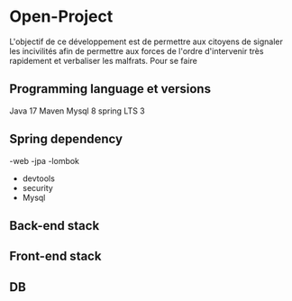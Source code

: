 # Open-Project
L'objectif de ce développement est de permettre aux citoyens de signaler les incivilités afin de permettre aux forces de l'ordre d'intervenir très rapidement et verbaliser les malfrats.
Pour se faire 

## Programming language et versions
Java 17
Maven 
Mysql 8
spring LTS 3 
## Spring dependency 
 -web 
 -jpa
 -lombok
 - devtools
 - security
 - Mysql 

## Back-end  stack 

## Front-end stack 
 
## DB


